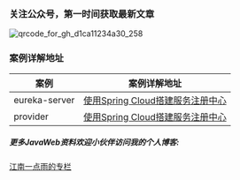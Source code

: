 ### 关注公众号，第一时间获取最新文章
![qrcode_for_gh_d1ca11234a30_258](https://cloud.githubusercontent.com/assets/6023444/23211124/6d97cca2-f93b-11e6-9438-57ef23454f18.jpg)
### 案例详解地址
|案例|案例详解地址|
|-------------|:-------------:|
|eureka-server|[使用Spring Cloud搭建服务注册中心](http://blog.csdn.net/u012702547/article/details/77803564)|
|provider|[使用Spring Cloud搭建服务注册中心](http://blog.csdn.net/u012702547/article/details/77803564)|


##### 更多JavaWeb资料欢迎小伙伴访问我的个人博客:

[江南一点雨的专栏](http://blog.csdn.net/u012702547)
